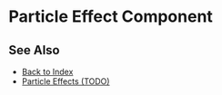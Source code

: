 # Particle Effect Component

<!-- PAGE IS TODO -->

## See Also

* [Back to Index](../../index.md)
* [Particle Effects (TODO)](particle-effects-overview.md)
